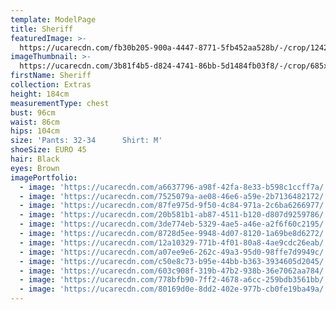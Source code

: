 ```yaml
---
template: ModelPage
title: Sheriff
featuredImage: >-
  https://ucarecdn.com/fb30b205-900a-4447-8771-5fb452aa528b/-/crop/1242x796/0,0/-/preview/
imageThumbnail: >-
  https://ucarecdn.com/3b81f4b5-d824-4741-86bb-5d1484fb03f8/-/crop/685x810/220,0/-/preview/
firstName: Sheriff
collection: Extras
height: 184cm
measurementType: chest
bust: 96cm
waist: 86cm
hips: 104cm
size: 'Pants: 32-34      Shirt: M'
shoeSize: EURO 45
hair: Black
eyes: Brown
imagePortfolio:
  - image: 'https://ucarecdn.com/a6637796-a98f-42fa-8e33-b598c1ccff7a/'
  - image: 'https://ucarecdn.com/7525079a-ae08-46e6-a59e-2b7136482172/'
  - image: 'https://ucarecdn.com/87fe975d-9f50-4c84-971a-2c6ba6266977/'
  - image: 'https://ucarecdn.com/20b581b1-ab87-4511-b120-d807d9259786/'
  - image: 'https://ucarecdn.com/3de774eb-5329-4ae5-a46e-a2f6f60c2195/'
  - image: 'https://ucarecdn.com/8728d5ee-9948-4d07-8120-1a69be8d6272/'
  - image: 'https://ucarecdn.com/12a10329-771b-4f01-80a8-4ae9cdc26eab/'
  - image: 'https://ucarecdn.com/a07ee9e6-262c-49a3-95d0-98ffe7d9949c/'
  - image: 'https://ucarecdn.com/c50e8c73-b95e-44bb-b363-3934605d2045/'
  - image: 'https://ucarecdn.com/603c908f-319b-47b2-938b-36e7062aa784/'
  - image: 'https://ucarecdn.com/778bfb90-7ff2-4678-a6cc-259bdb3561bb/'
  - image: 'https://ucarecdn.com/80169d0e-8dd2-402e-977b-cb0fe19ba49a/'
---
```


